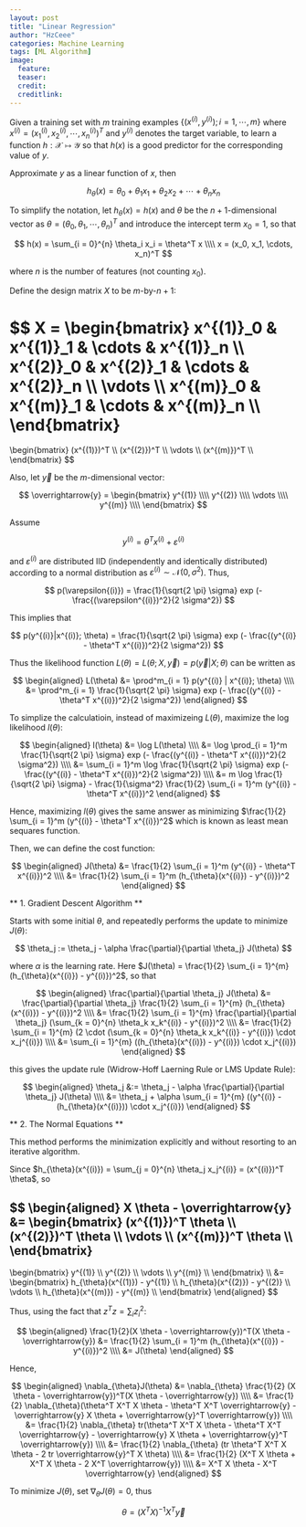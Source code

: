 ```yaml
---
layout: post
title: "Linear Regression"
author: "HzCeee"
categories: Machine Learning
tags: [ML Algorithm]
image:
  feature: 
  teaser: 
  credit:
  creditlink:
---
```


Given a training set with $m$ training examples $\{ (x^{(i)}, y^{(i)}); i = 1, \cdots , m \}$ where $x^{(i)} = (x_1^{(i)}, x_2^{(i)}, \cdots , x_n^{(i)})^T$ and $y^{(i)}$ denotes the target variable, to learn a function $h : \mathcal{X} \mapsto \mathcal{Y}$ so that $h(x)$ is a good predictor for the corresponding value of $y$.

Approximate $y$ as a linear function of $x$, then

$$
h_{\theta}(x) = \theta_0 + \theta_1 x_1 + \theta_2 x_2 + \cdots + \theta_n x_n
$$

To simplify the notation, let $h_{\theta}(x) = h(x)$ and $\theta$ be the $n + 1$-dimensional vector as $\theta = (\theta_0, \theta_1, \cdots, \theta_n)^T$ and introduce the intercept term $x_0 = 1$, so that

$$
h(x) = \sum_{i = 0}^{n} \theta_i x_i = \theta^T x \\\\
x = (x_0, x_1, \cdots, x_n)^T
$$

where $n$ is the number of features (not counting $x_0$).

Define the design matrix $X$ to be $m$-by-$n + 1$:

$$
X =
\begin{bmatrix}
x^{(1)}_0 & x^{(1)}_1 & \cdots & x^{(1)}_n \\\\
x^{(2)}_0 & x^{(2)}_1 & \cdots & x^{(2)}_n \\\\
\vdots \\\\
x^{(m)}_0 & x^{(m)}_1 & \cdots & x^{(m)}_n \\\\
\end{bmatrix}
=
\begin{bmatrix}
(x^{(1)})^T \\\\
(x^{(2)})^T \\\\
\vdots \\\\
(x^{(m)})^T \\\\
\end{bmatrix}
$$

Also, let $\overrightarrow{y}$ be the $m$-dimensional vector:

$$
\overrightarrow{y} = 
\begin{bmatrix}
y^{(1)} \\\\
y^{(2)} \\\\
\vdots \\\\
y^{(m)} \\\\
\end{bmatrix}
$$

Assume

$$
y^{(i)} = \theta^T x^{(i)} + \varepsilon^{(i)}
$$

and $\varepsilon^{(i)}$ are distributed IID (independently and identically distributed) according to a normal distribution as $\varepsilon^{(i)} \sim \mathcal{N}(0, \sigma^2)$. Thus,

$$
p(\varepsilon{(i)}) = \frac{1}{\sqrt{2 \pi} \sigma} exp (- \frac{(\varepsilon^{(i)})^2}{2 \sigma^2})
$$

This implies that

$$
p(y^{(i)}|x^{(i)}; \theta) = \frac{1}{\sqrt{2 \pi} \sigma} exp (- \frac{(y^{(i)} - \theta^T x^{(i)})^2}{2 \sigma^2})
$$

Thus the likelihood function $L(\theta) = L(\theta; X,\overrightarrow{y}) = p(\overrightarrow{y} | X; \theta)$ can be written as

$$
\begin{aligned}
L(\theta) &= \prod^m_{i = 1} p(y^{(i)} | x^{(i)}; \theta) \\\\
&= \prod^m_{i = 1} \frac{1}{\sqrt{2 \pi} \sigma} exp (- \frac{(y^{(i)} - \theta^T x^{(i)})^2}{2 \sigma^2})
\end{aligned}
$$

To simplize the calculatioin, instead of maximizeing $L(\theta)$, maximize the log likelihood $l(\theta)$:

$$
\begin{aligned}
l(\theta) &= \log L(\theta) \\\\
&= \log \prod_{i = 1}^m \frac{1}{\sqrt{2 \pi} \sigma} exp (- \frac{(y^{(i)} - \theta^T x^{(i)})^2}{2 \sigma^2}) \\\\
&= \sum_{i = 1}^m \log \frac{1}{\sqrt{2 \pi} \sigma} exp (- \frac{(y^{(i)} - \theta^T x^{(i)})^2}{2 \sigma^2}) \\\\
&= m \log \frac{1}{\sqrt{2 \pi} \sigma} - \frac{1}{\sigma^2} \frac{1}{2} \sum_{i = 1}^m (y^{(i)} - \theta^T x^{(i)})^2
\end{aligned}
$$

Hence, maximizing $l(\theta)$ gives the same answer as minimizing $\frac{1}{2} \sum_{i = 1}^m (y^{(i)} - \theta^T x^{(i)})^2$ which is known as least mean sequares function.

Then, we can define the cost function:

$$
\begin{aligned}
J(\theta) &= \frac{1}{2} \sum_{i = 1}^m (y^{(i)} - \theta^T x^{(i)})^2 \\\\
&= \frac{1}{2} \sum_{i = 1}^m (h_{\theta}(x^{(i)}) - y^{(i)})^2
\end{aligned}
$$

** 1. Gradient Descent Algorithm **

Starts with some initial $\theta$, and repeatedly performs the update to minimize $J(\theta)$:

$$
\theta_j := \theta_j - \alpha \frac{\partial}{\partial \theta_j} J(\theta)
$$

where $\alpha$ is the learning rate. Here $J(\theta) = \frac{1}{2} \sum_{i = 1}^{m} (h_{\theta}(x^{(i)}) - y^{(i)})^2$, so that

$$
\begin{aligned}
\frac{\partial}{\partial \theta_j} J(\theta) &= \frac{\partial}{\partial \theta_j} \frac{1}{2} \sum_{i = 1}^{m} (h_{\theta}(x^{(i)}) - y^{(i)})^2 \\\\
&= \frac{1}{2} \sum_{i = 1}^{m} \frac{\partial}{\partial \theta_j} (\sum_{k = 0}^{n} \theta_k x_k^{(i)} - y^{(i)})^2 \\\\
&= \frac{1}{2} \sum_{i = 1}^{m} (2 \cdot (\sum_{k = 0}^{n} \theta_k x_k^{(i)} - y^{(i)}) \cdot x_j^{(i)}) \\\\
&= \sum_{i = 1}^{m} ((h_{\theta}(x^{(i)}) - y^{(i)}) \cdot x_j^{(i)})
\end{aligned}
$$

this gives the update rule (Widrow-Hoff Laerning Rule or LMS Update Rule):

$$
\begin{aligned}
\theta_j &:= \theta_j - \alpha \frac{\partial}{\partial \theta_j} J(\theta) \\\\
&= \theta_j + \alpha \sum_{i = 1}^{m} ((y^{(i)} - (h_{\theta}(x^{(i)})) \cdot x_j^{(i)})
\end{aligned}
$$

** 2. The Normal Equations **

This method performs the minimization explicitly and without resorting to an iterative algorithm.

Since $h_{\theta}(x^{(i)}) = \sum_{j = 0}^{n} \theta_j x_j^{(i)} = (x^{(i)})^T \theta$, so

$$
\begin{aligned}
X \theta - \overrightarrow{y} &= 
\begin{bmatrix}
(x^{(1)})^T \theta \\\\
(x^{(2)})^T \theta \\\\
\vdots \\\\
(x^{(m)})^T \theta \\\\
\end{bmatrix}
-
\begin{bmatrix}
y^{(1)} \\\\
y^{(2)} \\\\
\vdots \\\\
y^{(m)} \\\\
\end{bmatrix} \\\\
&=
\begin{bmatrix}
h_{\theta}(x^{(1)}) - y^{(1)} \\\\
h_{\theta}(x^{(2)}) - y^{(2)} \\\\
\vdots \\\\
h_{\theta}(x^{(m)}) - y^{(m)} \\\\
\end{bmatrix}
\end{aligned}
$$

Thus, using the fact that $z^T z = \sum_i z_i^2$:

$$
\begin{aligned}
\frac{1}{2}(X \theta - \overrightarrow{y})^T(X \theta - \overrightarrow{y}) 
&= \frac{1}{2} \sum_{i = 1}^m (h_{\theta}(x^{(i)}) - y^{(i)})^2 \\\\
&= J(\theta)
\end{aligned}
$$

Hence, 

$$
\begin{aligned}
\nabla_{\theta}J(\theta) &=
\nabla_{\theta} \frac{1}{2} (X \theta - \overrightarrow{y})^T(X \theta - \overrightarrow{y}) \\\\
&= \frac{1}{2} \nabla_{\theta}(\theta^T X^T X \theta - \theta^T X^T \overrightarrow{y} - \overrightarrow{y} X \theta + \overrightarrow{y}^T \overrightarrow{y}) \\\\
&= \frac{1}{2} \nabla_{\theta} tr(\theta^T X^T X \theta - \theta^T X^T \overrightarrow{y} - \overrightarrow{y} X \theta + \overrightarrow{y}^T \overrightarrow{y}) \\\\
&= \frac{1}{2} \nabla_{\theta} (tr \theta^T X^T X \theta - 2 tr \overrightarrow{y}^T X \theta) \\\\
&= \frac{1}{2} (X^T X \theta + X^T X \theta - 2 X^T \overrightarrow{y}) \\\\
&= X^T X \theta - X^T \overrightarrow{y}
\end{aligned}
$$

To minimize $J(\theta)$, set $\nabla_{\theta}J(\theta) = 0$, thus

$$
\theta = (X^T X)^{-1} X^T \overrightarrow{y}
$$

